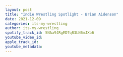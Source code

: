 ```yaml
---
layout: post
title: "Indie Wrestling Spotlight - Brian Aidenson"
date: 2021-12-09
categories: its-my-wrestling
author: its-my-wrestling
spotify_track_id: 5NAa94RgED7qB3LN6mJXb6
youtube_video_id: 
apple_track_id: 
youtube_metadata: 
---
```

